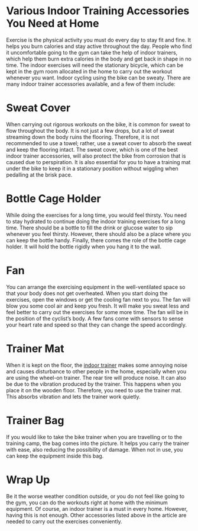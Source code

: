 # Various Indoor Training Accessories You Need at Home
Exercise is the physical activity you must do every day to stay fit and fine. It helps you burn calories and stay active throughout the day. People who find it uncomfortable going to the gym can take the help of indoor trainers, which help them burn extra calories in the body and get back in shape in no time. The indoor exercises will need the stationary bicycle, which can be kept in the gym room allocated in the home to carry out the workout whenever you want. Indoor cycling using the bike can be sweaty. There are many indoor trainer accessories available, and a few of them include:

# Sweat Cover
When carrying out rigorous workouts on the bike, it is common for sweat to flow throughout the body. It is not just a few drops, but a lot of sweat streaming down the body ruins the flooring. Therefore, it is not recommended to use a towel; rather, use a sweat cover to absorb the sweat and keep the flooring intact. The sweat cover, which is one of the best indoor trainer accessories, will also protect the bike from corrosion that is caused due to perspiration. It is also essential for you to have a training mat under the bike to keep it in a stationary position without wiggling when pedalling at the brisk pace. 

# Bottle Cage Holder
While doing the exercises for a long time, you would feel thirsty. You need to stay hydrated to continue doing the indoor training exercises for a long time. There should be a bottle to fill the drink or glucose water to sip whenever you feel thirsty. However, there should also be a place where you can keep the bottle handy. Finally, there comes the role of the bottle cage holder. It will hold the bottle rigidly when you hang it to the wall.

# Fan
You can arrange the exercising equipment in the well-ventilated space so that your body does not get overheated. When you start doing the exercises, open the windows or get the cooling fan next to you. The fan will blow you some cool air and keep you fresh. It will make you sweat less and feel better to carry out the exercises for some more time. The fan will be in the position of the cyclist’s body. A few fans come with sensors to sense your heart rate and speed so that they can change the speed accordingly. 

# Trainer Mat
When it is kept on the floor, the [indoor trainer](https://www.cyclelab.com/products/training-and-nutrition/technology/indoor-trainers) makes some annoying noise and causes disturbance to other people in the home, especially when you are using the wheel-on trainer. The rear tire will produce noise. It can also be due to the vibration produced by the trainer. This happens when you place it on the wooden floor. Therefore, you need to use the trainer mat. This absorbs vibration and lets the trainer work quietly. 

# Trainer Bag
If you would like to take the bike trainer when you are travelling or to the training camp, the bag comes into the picture. It helps you carry the trainer with ease, also reducing the possibility of damage. When not in use, you can keep the equipment inside this bag. 

# Wrap Up
Be it the worse weather condition outside, or you do not feel like going to the gym, you can do the workouts right at home with the minimum equipment. Of course, an indoor trainer is a must in every home. However, having this is not enough. Other accessories listed above in the article are needed to carry out the exercises conveniently.
